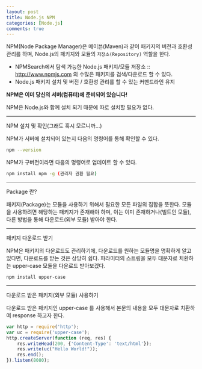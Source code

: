 ```yaml
---
layout: post
title: Node.js NPM
categories: [Node.js]
comments: true
---
```


NPM(Node Package Manager)은 메이븐(Maven)과 같이 패키지의 버전과 호환성 관리를 하며, Node.js의 패키지와 모듈의 `저장소(Repository)` 역할을 한다.
- NPMSearch에서 탐색 가능한 Node.js 패키지/모듈 저장소
  :: http://www.npmjs.com 의 수많은 패키지를 검색/다운로드 할 수 있다.
- Node.js 패키지 설치 및 버전 / 호환성 관리를 할 수 있는 커맨드라인 유지




**NPM은 이미 당신의 서버(컴퓨터)에 준비되어 있습니다!**

NPM은 Node.js와 함께 설치 되기 때문에 따로 설치할 필요가 없다.

-----------------

NPM 설치 및 확인(그래도 혹시 모르니까...)

NPM가 서버에 설치되어 있는지 다음의 명령어를 통해 확인할 수 있다.
``` bash
npm --version
```

NPM가 구버전이라면 다음의 명령어로 업데이트 할 수 있다.
``` bash
npm install npm -g (관리자 권환 필요)
```

---------------------

Package 란?


패키지(Package)는 모듈을 사용하기 위해서 필요한 모든 파일의 집합을 뜻한다.
모듈을 사용하려면 해당하는 패키지가 존재해야 하며, 이는 이미 존재하거나(빌트인 모듈), 다른 방법을 통해 다운로드(외부 모듈) 받아야 한다.

---------------------

패키지 다운로드 받기

NPM은 패키지의 다운로드도 관리하기에, 다운로드를 원하는 모듈명을 명확하게 알고 있다면, 다운로드를 받는 것은 상당히 쉽다.
파라미터의 스트링을 모두 대문자로 치환하는 upper-case 모듈을 다운로드 받아보겠다.

``` bash
npm install upper-case
```

--------------------

다운로드 받은 패키지(외부 모듈) 사용하기

다운로드 받은 패키지인 upper-case 를 사용해서 본문의 내용을 모두 대문자로 치환하여 response 하고자 한다.

``` javascript
var http = require('http');
var uc = require('upper-case');
http.createServer(function (req, res) {
    res.writeHead(200, {'Content-Type': 'text/html'});
    res.write(uc("Hello World!"));
    res.end();
}).listen(8080);
```
